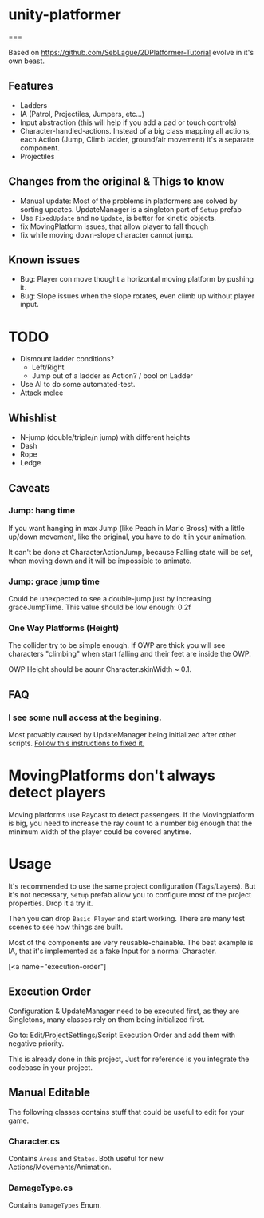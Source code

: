 # unity-platformer
===

Based on https://github.com/SebLague/2DPlatformer-Tutorial evolve
in it's own beast.

## Features
* Ladders
* IA (Patrol, Projectiles, Jumpers, etc...)
* Input abstraction (this will help if you add a pad or touch controls)
* Character-handled-actions. Instead of a big class mapping all actions,
each Action (Jump, Climb ladder, ground/air movement) it's a separate component.
* Projectiles

## Changes from the original & Thigs to know
* Manual update: Most of the problems in platformers are solved by
sorting updates. UpdateManager is a singleton part of `Setup` prefab
* Use `FixedUpdate` and no `Update`, is better for kinetic objects.
* fix MovingPlatform issues, that allow player to fall though
* fix while moving down-slope character cannot jump.


## Known issues

* Bug: Player con move thought a horizontal moving platform by pushing it.
* Bug: Slope issues when the slope rotates, even climb up without player input.

# TODO
* Dismount ladder conditions?
  * Left/Right
  * Jump out of a ladder as Action? / bool on Ladder
* Use AI to do some automated-test.
* Attack melee

## Whishlist
* N-jump (double/triple/n jump) with different heights
* Dash
* Rope
* Ledge


## Caveats

### Jump: hang time

If you want hanging in max Jump (like Peach in Mario Bross) with a little
up/down movement, like the original, you have to do it in your animation.

It can't be done at CharacterActionJump, because Falling state will be set,
when moving down and it will be impossible to animate.

### Jump: grace jump time

Could be unexpected to see a double-jump just by increasing graceJumpTime.
This value should be low enough: 0.2f

### One Way Platforms (Height)

The collider try to be simple enough. If OWP are thick you will see
characters "climbing" when start falling and their feet are inside the OWP.

OWP Height should be aounr Character.skinWidth ~ 0.1.

## FAQ

### I see some null access at the begining.

Most provably caused by UpdateManager being initialized after other scripts.
<a href="#execution-order">Follow this instructions to fixed it.</a>

# MovingPlatforms don't always detect players

Moving platforms use Raycast to detect passengers. If the Movingplatform is
big, you need to increase the ray count to a number big enough that the
minimum width of the player could be covered anytime.

# Usage

It's recommended to use the same project configuration (Tags/Layers).
But it's not necessary, `Setup` prefab allow you to configure most of
the project properties. Drop it a try it.

Then you can drop `Basic Player` and start working.
There are many test scenes to see how things are built.

Most of the components are very reusable-chainable. The best example
is IA, that it's implemented as a fake Input for a normal Character.

[<a name="execution-order"]
## Execution Order

Configuration & UpdateManager need to be executed first, as they are
Singletons, many classes rely on them being initialized first.

Go to: Edit/ProjectSettings/Script Execution Order and add them with negative
priority.

This is already done in this project, Just for reference is you integrate
the codebase in your project.

## Manual Editable

The following classes contains stuff that could be useful to edit for your game.

### Character.cs

Contains `Areas` and `States`. Both useful for new Actions/Movements/Animation.

### DamageType.cs

Contains `DamageTypes` Enum.

